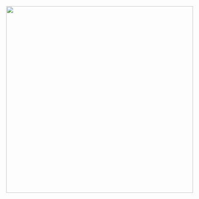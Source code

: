 
<img src="https://user-images.githubusercontent.com/94608955/142694403-0207baf2-e0fe-465b-a126-e76a359f7c04.jpg" width="500" height="500">
